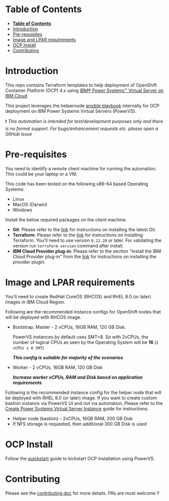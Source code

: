 # **Table of Contents**

- [**Table of Contents**](#table-of-contents)
- [Introduction](#introduction)
- [Pre-requisites](#pre-requisites)
- [Image and LPAR requirements](#image-and-lpar-requirements)
- [OCP Install](#ocp-install)
- [Contributing](#contributing)


# Introduction
This repo contains Terraform templates to help deployment of OpenShift Container Platform (OCP) 4.x using [IBM® Power Systems™ Virtual Server on IBM Cloud](https://www.ibm.com/cloud/power-virtual-server).

This project leverages the helpernode [ansible playbook](https://github.com/RedHatOfficial/ocp4-helpernode) internally for OCP deployment on IBM Power Systems Virtual Servers (PowerVS).

:heavy_exclamation_mark: *This automation is intended for test/development purposes only and there is no formal support. For bugs/enhancement requests etc. please open a GitHub issue*

# Pre-requisites

You need to identify a remote client machine for running the automation. This could be your laptop or a VM.

This code has been tested on the following x86-64 based Operating Systems:
 - Linux
 - MacOS (Darwin)
 - Windows

Install the below required packages on the client machine.

- **Git**: Please refer to the [link](https://git-scm.com/book/en/v2/Getting-Started-Installing-Git) for instructions
on installing the latest Git.
- **Terraform**: Please refer to the [link](https://learn.hashicorp.com/terraform/getting-started/install.html) for instructions on installing Terraform. You'll need to use version `0.12.20` or later. For validating the version run `terraform version` command after install.
- **IBM Cloud Provider plug-in**: Please refer to the section "Install the IBM Cloud Provider plug-in" from the [link](https://cloud.ibm.com/docs/terraform?topic=terraform-getting-started#install) for instructions on installing the provider plugin.


# Image and LPAR requirements

You'll need to create RedHat CoreOS (RHCOS) and RHEL 8.0 (or later) images in IBM Cloud Region.

Following are the recommended instance configs for OpenShift nodes that will be deployed with RHCOS image.
- Bootstrap, Master - 2 vCPUs, 16GB RAM, 120 GB Disk.

  PowerVS instances by default uses SMT=8. So with 2vCPUs, the number of logical CPUs as seen by the Operating System will be **16** (`2 vCPUs x 8 SMT`)

   **_This config is suitable for majority of the scenarios_**
- Worker - 2 vCPUs, 16GB RAM, 120 GB Disk

   **_Increase worker vCPUs, RAM and Disk based on application requirements_**

Following is the recommended instance config for the helper node that will be deployed with RHEL 8.0 (or later) image. If you want to create custom bastion instance via PowerVS UI and not via automation, Please refer to the [Create Power Systems Virtual Server Instance](docs/Create-Power-Systems-Virtual-Server-Instance.docx) guide for instructions.
- Helper node (bastion) - 2vCPUs, 16GB RAM, 200 GB Disk
- If NFS storage is requested, then additional 300 GB Disk is used

# OCP Install

Follow the [quickstart](docs/quickstart.md) guide to kickstart OCP installation using PowerVS.

# Contributing
Please see the [contributing doc](https://github.com/ocp-power-automation/ocp4-upi-powervs/blob/master/CONTRIBUTING.md) for more details.
PRs are most welcome !!

